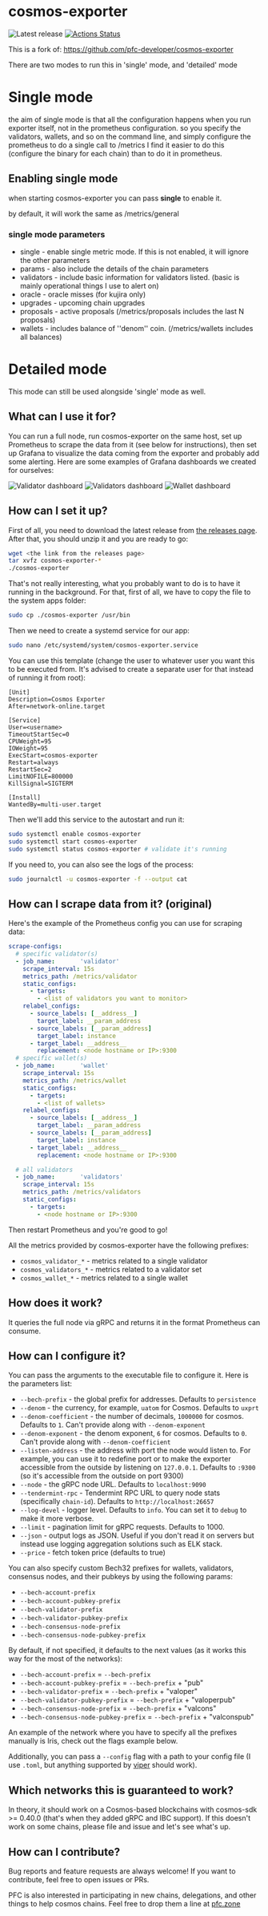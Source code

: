 # cosmos-exporter

![Latest release](https://img.shields.io/github/v/release/zkvalidator/cosmos-exporter)
[![Actions Status](https://github.com/zkvalidator/cosmos-exporter/workflows/test/badge.svg)](https://github.com/zkvalidator/cosmos-exporter/actions)

This is a fork of: https://github.com/pfc-developer/cosmos-exporter 

There are two modes to run this in 'single' mode, and 'detailed' mode

# Single mode
the aim of single mode is that all the configuration happens when you run exporter itself, not in the prometheus configuration. 
so you specify the validators, wallets, and so on the command line, and simply configure the prometheus to do a single call to /metrics 
I find it easier to do this (configure the binary for each chain) than to do it in prometheus.

## Enabling single mode
when starting cosmos-exporter you can pass **single** to enable it.

by default, it will work the same as /metrics/general

### single mode parameters
* single - enable single metric mode. If this is not enabled, it will ignore the other parameters
* params - also include the details of the chain parameters
* validators - include basic information for validators listed. (basic is mainly operational things I use to alert on)
* oracle - oracle misses (for kujira only)
* upgrades - upcoming chain upgrades
* proposals - active proposals (/metrics/proposals includes the last N proposals)
* wallets - includes balance of ''denom'' coin. (/metrics/wallets includes all balances)

# Detailed mode
This mode can still be used alongside 'single' mode as well.
## What can I use it for?

You can run a full node, run cosmos-exporter on the same host, set up Prometheus to scrape the data from it (see below for instructions), then set up Grafana to visualize the data coming from the exporter and probably add some alerting. Here are some examples of Grafana dashboards we created for ourselves:

![Validator dashboard](https://raw.githubusercontent.com/solarlabsteam/cosmos-exporter/master/images/dashboard_validator.png)
![Validators dashboard](https://raw.githubusercontent.com/solarlabsteam/cosmos-exporter/master/images/dashboard_validators.png)
![Wallet dashboard](https://raw.githubusercontent.com/solarlabsteam/cosmos-exporter/master/images/dashboard_wallet.png)

## How can I set it up?

First of all, you need to download the latest release from [the releases page](https://github.com/solarlabsteam/cosmos-exporter/releases/). After that, you should unzip it and you are ready to go:

```sh
wget <the link from the releases page>
tar xvfz cosmos-exporter-*
./cosmos-exporter
```

That's not really interesting, what you probably want to do is to have it running in the background. For that, first of all, we have to copy the file to the system apps folder:

```sh
sudo cp ./cosmos-exporter /usr/bin
```

Then we need to create a systemd service for our app:

```sh
sudo nano /etc/systemd/system/cosmos-exporter.service
```

You can use this template (change the user to whatever user you want this to be executed from. It's advised to create a separate user for that instead of running it from root):

```
[Unit]
Description=Cosmos Exporter
After=network-online.target

[Service]
User=<username>
TimeoutStartSec=0
CPUWeight=95
IOWeight=95
ExecStart=cosmos-exporter
Restart=always
RestartSec=2
LimitNOFILE=800000
KillSignal=SIGTERM

[Install]
WantedBy=multi-user.target
```

Then we'll add this service to the autostart and run it:

```sh
sudo systemctl enable cosmos-exporter
sudo systemctl start cosmos-exporter
sudo systemctl status cosmos-exporter # validate it's running
```

If you need to, you can also see the logs of the process:

```sh
sudo journalctl -u cosmos-exporter -f --output cat
```

## How can I scrape data from it? (original)

Here's the example of the Prometheus config you can use for scraping data:

```yaml
scrape-configs:
  # specific validator(s)
  - job_name:       'validator'
    scrape_interval: 15s
    metrics_path: /metrics/validator
    static_configs:
      - targets:
        - <list of validators you want to monitor>
    relabel_configs:
      - source_labels: [__address__]
        target_label: __param_address
      - source_labels: [__param_address]
        target_label: instance
      - target_label: __address__
        replacement: <node hostname or IP>:9300
  # specific wallet(s)
  - job_name:       'wallet'
    scrape_interval: 15s
    metrics_path: /metrics/wallet
    static_configs:
      - targets:
        - <list of wallets>
    relabel_configs:
      - source_labels: [__address__]
        target_label: __param_address
      - source_labels: [__param_address]
        target_label: instance
      - target_label: __address__
        replacement: <node hostname or IP>:9300

  # all validators
  - job_name:       'validators'
    scrape_interval: 15s
    metrics_path: /metrics/validators
    static_configs:
      - targets:
        - <node hostname or IP>:9300
```

Then restart Prometheus and you're good to go!

All the metrics provided by cosmos-exporter have the following prefixes:
- `cosmos_validator_*` - metrics related to a single validator
- `cosmos_validators_*` - metrics related to a validator set
- `cosmos_wallet_*` - metrics related to a single wallet

## How does it work?

It queries the full node via gRPC and returns it in the format Prometheus can consume.

## How can I configure it?

You can pass the arguments to the executable file to configure it. Here is the parameters list:

- `--bech-prefix` - the global prefix for addresses. Defaults to `persistence`
- `--denom` - the currency, for example, `uatom` for Cosmos. Defaults to `uxprt`
- `--denom-coefficient` - the number of decimals, `1000000` for cosmos. Defaults to `1`. Can't provide along with `--denom-exponent`
- `--denom-exponent` - the denom exponent, `6` for cosmos. Defaults to `0`. Can't provide along with `--denom-coefficient`
- `--listen-address` - the address with port the node would listen to. For example, you can use it to redefine port or to make the exporter accessible from the outside by listening on `127.0.0.1`. Defaults to `:9300` (so it's accessible from the outside on port 9300)
- `--node` - the gRPC node URL. Defaults to `localhost:9090`
- `--tendermint-rpc` - Tendermint RPC URL to query node stats (specifically `chain-id`). Defaults to `http://localhost:26657`
- `--log-devel` - logger level. Defaults to `info`. You can set it to `debug` to make it more verbose.
- `--limit` - pagination limit for gRPC requests. Defaults to 1000.
- `--json` - output logs as JSON. Useful if you don't read it on servers but instead use logging aggregation solutions such as ELK stack.
- `--price` - fetch token price (defaults to true)


You can also specify custom Bech32 prefixes for wallets, validators, consensus nodes, and their pubkeys by using the following params:
- `--bech-account-prefix`
- `--bech-account-pubkey-prefix`
- `--bech-validator-prefix`
- `--bech-validator-pubkey-prefix`
- `--bech-consensus-node-prefix`
- `--bech-consensus-node-pubkey-prefix`

By default, if not specified, it defaults to the next values (as it works this way for the most of the networks):
- `--bech-account-prefix` = `--bech-prefix`
- `--bech-account-pubkey-prefix` = `--bech-prefix` + "pub"
- `--bech-validator-prefix`  = `--bech-prefix` + "valoper"
- `--bech-validator-pubkey-prefix` = `--bech-prefix` + "valoperpub"
- `--bech-consensus-node-prefix` = `--bech-prefix` + "valcons"
- `--bech-consensus-node-pubkey-prefix` = `--bech-prefix` + "valconspub"

An example of the network where you have to specify all the prefixes manually is Iris, check out the flags example below.

Additionally, you can pass a `--config` flag with a path to your config file (I use `.toml`, but anything supported by [viper](https://github.com/spf13/viper) should work).

## Which networks this is guaranteed to work?

In theory, it should work on a Cosmos-based blockchains with cosmos-sdk >= 0.40.0 (that's when they added gRPC and IBC support). If this doesn't work on some chains, please file and issue and let's see what's up.

## How can I contribute?

Bug reports and feature requests are always welcome! If you want to contribute, feel free to open issues or PRs.

PFC is also interested in participating in new chains, delegations, and other things to help cosmos chains. Feel free to drop them a line at [pfc.zone](https://pfc.zone)
